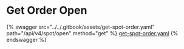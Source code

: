 # Get Order Open

{% swagger src="../../.gitbook/assets/get-spot-order.yaml" path="/api/v4/spot/open" method="get" %}
[get-spot-order.yaml](../../.gitbook/assets/get-spot-order.yaml)
{% endswagger %}
